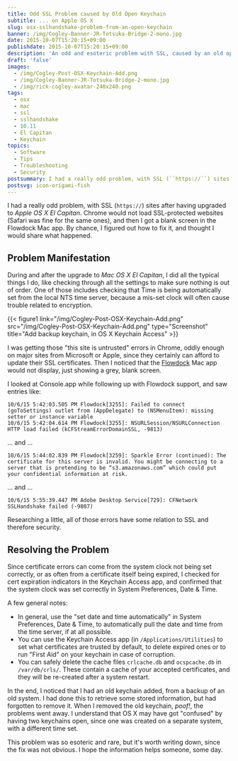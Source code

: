 ```yaml
---
title: Odd SSL Problem caused by Old Open Keychain
subtitle: ... on Apple OS X
slug: osx-sslhandshake-problem-from-an-open-keychain
banner: /img/Cogley-Banner-JR-Totsuka-Bridge-2-mono.jpg
date: 2015-10-07T15:20:15+09:00
publishdate: 2015-10-07T15:20:15+09:00
description: 'An odd and esoteric problem with SSL, caused by an old open keychain, a post by Rick Cogley.'
draft: 'false'
images:
  - /img/Cogley-Post-OSX-Keychain-Add.png
  - /img/Cogley-Banner-JR-Totsuka-Bridge-2-mono.jpg
  - /img/rick-cogley-avatar-240x240.png
tags:
  - osx
  - mac
  - ssl
  - sslhandshake
  - 10.11
  - El Capitan
  - Keychain
topics:
  - Software
  - Tips
  - Troubleshooting
  - Security
postsummary: I had a really odd problem, with SSL (``https://``) sites after having upgraded to _Mac OS X El Capitan_. Chrome would not load SSL-protected websites (Safari was fine for the same ones), and then I got a blank screen in the Flowdock Mac app. By chance, I figured out how to fix it, and thought I would share what happened.
postsvg: icon-origami-fish
---
```


I had a really odd problem, with SSL (``https://``) sites after having upgraded to _Apple OS X El Capitan_. Chrome would not load SSL-protected websites (Safari was fine for the same ones), and then I got a blank screen in the Flowdock Mac app. By chance, I figured out how to fix it, and thought I would share what happened.  

<!--more-->

## Problem Manifestation

During and after the upgrade to _Mac OS X El Capitan_, I did all the typical things I do, like checking through all the settings to make sure nothing is out of order. One of those includes checking that Time is being automatically set from the local NTS time server, because a mis-set clock will often cause trouble related to encryption.  

{{< figure1 link="/img/Cogley-Post-OSX-Keychain-Add.png" src="/img/Cogley-Post-OSX-Keychain-Add.png" type="Screenshot" title="Add backup keychain, in OS X Keychain Access" >}}

I was getting those "this site is untrusted" errors in Chrome, oddly enough on major sites from Microsoft or Apple, since they certainly can afford to update their SSL certificates. Then I noticed that the [Flowdock](http://www.flowdock.com) Mac app would not display, just showing a grey, blank screen.

I looked at Console.app while following up with Flowdock support, and saw entries like:

~~~batch
10/6/15 5:42:03.505 PM Flowdock[3255]: Failed to connect (goToSettings) outlet from (AppDelegate) to (NSMenuItem): missing setter or instance variable
10/6/15 5:42:04.614 PM Flowdock[3255]: NSURLSession/NSURLConnection HTTP load failed (kCFStreamErrorDomainSSL, -9813)
~~~

... and ...

~~~batch
10/6/15 5:44:02.839 PM Flowdock[3259]: Sparkle Error (continued): The certificate for this server is invalid. You might be connecting to a server that is pretending to be “s3.amazonaws.com” which could put your confidential information at risk.
~~~

... and ...

~~~batch
10/6/15 5:55:39.447 PM Adobe Desktop Service[729]: CFNetwork SSLHandshake failed (-9807)
~~~

Researching a little, all of those errors have some relation to SSL and therefore security.

## Resolving the Problem

Since certificate errors can come from the system clock not being set correctly, or as often from a certificate itself being expired, I checked for cert expiration indicators in the Keychain Access app, and confirmed that the system clock was set correctly in System Preferences, Date & Time.

A few general notes:

* In general, use the "set date and time automatically" in System Preferences, Date & Time, to automatically pull the date and time from the time server, if at all possible.
* You can use the Keychain Access app (in ``/Applications/Utilities``) to set what certificates are trusted by default, to delete expired ones or to run "First Aid" on your keychain in case of corruption.
* You can safely delete the cache files ``crlcache.db`` and ``ocspcache.db`` in ``/var/db/crls/``. These contain a cache of your accepted certificates, and they will be re-created after a system restart.

In the end, I noticed that I had an old keychain added, from a backup of an old system. I had done this to retrieve some stored information, but had forgotten to remove it. When I removed the old keychain, _poof!_, the problems went away. I understand that OS X may have got "confused" by having two keychains open, since one was created on a separate system, with a different time set.

This problem was so esoteric and rare, but it's worth writing down, since the fix was not obvious. I hope the information helps someone, some day.  
